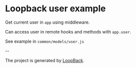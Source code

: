 # Loopback user example

Get current user in `app` using middleware.

Can access user in remote hooks and methods with `app.user`.

See example in `common/models/user.js`

--

The project is generated by [LoopBack](http://loopback.io).
